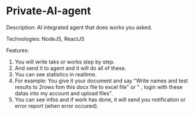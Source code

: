 # Private-AI-agent

Description: AI integrated agent that does works you asked. 

Technologies: NodeJS, ReactJS

Features:
  1. You will write taks or works step by step.
  2. And send it to agent and it will do all of these.
  3. You can see statistics in realtime.
  4. For example: You give it your document and say "Write names and test results to 2rows fom this docx file to excel file" or "<login> , <password> login with these datas into my account and upload files".
  5. You can see infos and if work has done, it will send you notification or error report (when error occured).
